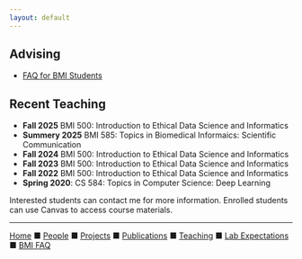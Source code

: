 ```yaml
---
layout: default
---
```


## Advising

- [FAQ for BMI Students](../bmi_faq)

## Recent Teaching

- **Fall 2025** BMI 500: Introduction to Ethical Data Science and Informatics
- **Summery 2025** BMI 585: Topics in Biomedical Informaics: Scientific Communication
- **Fall 2024** BMI 500: Introduction to Ethical Data Science and Informatics
- **Fall 2023** BMI 500: Introduction to Ethical Data Science and Informatics
- **Fall 2022** BMI 500: Introduction to Ethical Data Science and Informatics
- **Spring 2020**: CS 584: Topics in Computer Science: Deep Learning

Interested students can contact me for more information. Enrolled students can use Canvas to access course materials.

---

[Home](../) &#9632; [People](../people) &#9632; [Projects](../projects) &#9632; [Publications](../publications) &#9632; [Teaching](../teaching) &#9632; [Lab Expectations](../expectations) &#9632; [BMI FAQ](../bmi_faq)
